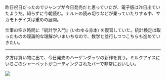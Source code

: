 昨日祝日だったのでジャンプが今日発売だと思っていたが、電子版は昨日出ていたようだ。知らずに今朝読む。ナルトの読み切りなどが乗っていたりする中、サカモトデイズは重めの展開。

仕事の空き時間に『統計学入門』(いわゆる赤本) を復習していた。統計検定は取ったものの理論的な理解がいまいちなので、数学と並行しつつこちらも進めていきたい。

---

夕方は買い物に出て、今日発売のハーゲンダッツの新作を買う。ミルクアイスにいちごのシャーベットがコーティングされたバーで非常においしい。

![](https://photos.apkas.net/medium/202307/20230718-182053.webp)
